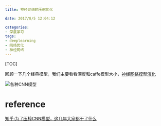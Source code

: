 ```yaml
---
title: 神经网络的压缩优化

date: 2017/8/5 12:04:12

categories:
- 深度学习
tags:
- deeplearning
- 网络优化
- 神经网络
---
```

[TOC]

回顾一下几个经典模型，我们主要看看深度和caffe模型大小，[神经网络模型演化](https://dragonfive.github.io/2017-07-05/deep_learning_model/)

![各种CNN模型][1]

<!--more-->







# reference

[知乎:为了压榨CNN模型，这几年大家都干了什么](https://zhuanlan.zhihu.com/p/25797790)


  [1]: https://www.github.com/DragonFive/CVBasicOp/raw/master/1502693251377.jpg